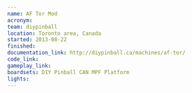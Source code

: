 ```yaml
---
name: AF Tor Mod
acronym:
team: diypinball
location: Toronto area, Canada
started: 2013-08-22
finished:
documentation_link: http://diypinball.ca/machines/af-tor/
code_link:
gameplay_link:
boardsets: DIY Pinball CAN MPF Platform
lights:
---
```

